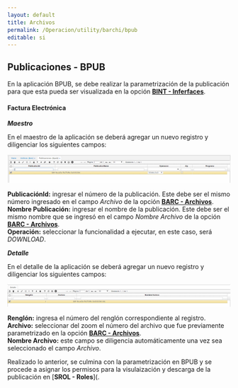 ```yaml
---
layout: default
title: Archivos
permalink: /Operacion/utility/barchi/bpub
editable: si
---
```


## Publicaciones - BPUB

En la aplicación BPUB, se debe realizar la parametrización de la publicación para que esta pueda ser visualizada en la opción [**BINT - Inferfaces**](https://github.com/OasisCom/Docs/blob/master/Operacion/utility/barchi/bint.md).  

#### Factura Electrónica

**_Maestro_**

En el maestro de la aplicación se deberá agregar un nuevo registro y diligenciar los siguientes campos:

![](BPUB1.png)


**PublicaciónId:** ingresar el número de la publicación. Este debe ser el mismo número ingresado en el campo _Archivo_ de la opción [**BARC - Archivos**](https://github.com/OasisCom/Docs/blob/master/Operacion/utility/barchi/barc.md).  
**Nombre Publicación:** ingresar el nombre de la publicación. Este debe ser el mismo nombre que se ingresó en el campo _Nombre Archivo_ de la opción [**BARC - Archivos**](https://github.com/OasisCom/Docs/blob/master/Operacion/utility/barchi/barc.md).  
**Operación:** seleccionar la funcionalidad a ejecutar, en este caso, será _DOWNLOAD_.  



**_Detalle_**

En el detalle de la aplicación se deberá agregar un nuevo registro y diligenciar los siguientes campos:

![](BPUB2.png)

**Renglón:** ingresa el número del renglón correspondiente al registro.  
**Archivo:** seleccionar del zoom el número del archivo que fue previamente parametrizado en la opción [**BARC - Archivos**](https://github.com/OasisCom/Docs/blob/master/Operacion/utility/barchi/barc.md).  
**Nombre Archivo:** este campo se diligencia automáticamente una vez sea seleccionado el campo _Archivo_.


Realizado lo anterior, se culmina con la parametrización en BPUB y se procede a asignar los permisos para la visulaización y descarga de la publicación en [**SROL - Roles**](.